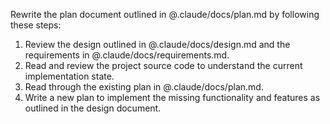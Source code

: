 Rewrite the plan document outlined in @.claude/docs/plan.md by following these steps:

1. Review the design outlined in @.claude/docs/design.md and the requirements in @.claude/docs/requirements.md.
2. Read and review the project source code to understand the current implementation state.
3. Read through the existing plan in @.claude/docs/plan.md.
4. Write a new plan to implement the missing functionality and features as outlined in the design document.
